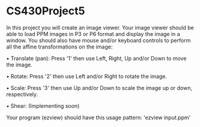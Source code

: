 # CS430Project5

In this project you will create an image viewer. Your image viewer should be able to load PPM
images in P3 or P6 format and display the image in a window. You should also have mouse
and/or keyboard controls to perform all the affine transformations on the image:

• Translate	(pan): Press '1' then use Left, Right, Up and/or Down to move the image.

• Rotate: Press '2' then use Left and/or Right to rotate the image.

• Scale: Press '3' then use Up and/or Down to scale the image up or down, respectively.

• Shear: (Implementing soon)

Your program (ezview) should have this usage pattern: 'ezview input.ppm'
